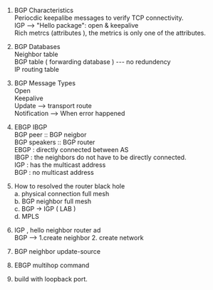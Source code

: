 1. BGP Characteristics    
   Periocdic keepalibe messages to verify TCP connectivity.     
   IGP --> "Hello package": open & keepalive     
   Rich metrcs (attributes ), the metrics is only one of the attributes.    

2. BGP Databases    
   Neighbor table    
   BGP table ( forwarding database )  --- no redundency     
   IP routing table     

3. BGP Message Types    
   Open    
   Keepalive    
   Update --> transport route    
   Notification  --> When error happened    

4. EBGP IBGP    
   BGP peer :: BGP neigbor    
   BGP speakers :: BGP router    
   EBGP : directly connected between AS    
   IBGP : the neighbors do not have to be directly connected.    
   IGP : has the multicast address    
   BGP : no multicast address    

5. How to resolved the router black hole   
   a. physical connection full mesh   
   b. BGP neighbor full mesh   
   c. BGP -> IGP ( LAB )   
   d. MPLS    

6. IGP  , hello neighbor
   router ad   
   BGP --> 1.create neighbor 2. create network   

7. BGP neighbor update-source   

8.  EBGP multihop command

9.  build with loopback port. 